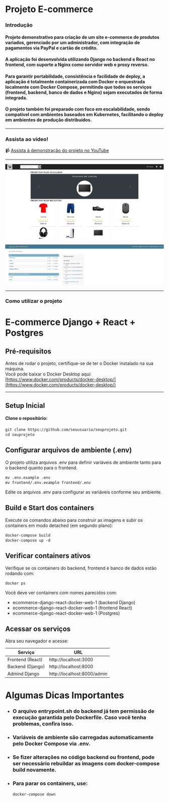 # Projeto E-commerce

### Introdução

#### Projeto demonstrativo para criação de um site e-commerce de produtos variados, gerenciado por um administrador, com integração de pagamentos via PayPal e cartão de crédito.

#### A aplicação foi desenvolvida utilizando Django no backend e React no frontend, com suporte a Nginx como servidor web e proxy reverso.

#### Para garantir portabilidade, consistência e facilidade de deploy, a aplicação é totalmente containerizada com Docker e orquestrada localmente com Docker Compose, permitindo que todos os serviços (frontend, backend, banco de dados e Nginx) sejam executados de forma integrada.

#### O projeto também foi preparado com foco em escalabilidade, sendo compatível com ambientes baseados em Kubernetes, facilitando o deploy em ambientes de produção distribuídos.

---

### Assista ao vídeo!

📹 [Assista à demonstração do projeto no YouTube](https://youtu.be/pp2hJ7Zvhzc?si=LTZP63bo3b81oEEy)


---


<p align="center">
  <img src="ecommerce.PNG" alt="react" />
</p>



<p align="center">
  <img src="django.PNG" alt="django" />
</p>

---

### Como utilizar o projeto

# E-commerce Django + React + Postgres

## Pré-requisitos

Antes de rodar o projeto, certifique-se de ter o Docker instalado na sua máquina.  
Você pode baixar o Docker Desktop aqui:  
[https://www.docker.com/products/docker-desktop/](https://www.docker.com/products/docker-desktop/)

---

## Setup Inicial

#### Clone o repositório:

```
git clone https://github.com/seuusuario/seuprojeto.git
cd seuprojeto
```

## Configurar arquivos de ambiente (.env)

O projeto utiliza arquivos .env para definir variáveis de ambiente tanto para o backend quanto para o frontend.

```
mv .env.example .env
mv frontend/.env.example frontend/.env
```

Edite os arquivos .env para configurar as variáveis conforme seu ambiente.


## Build e Start dos containers

Execute os comandos abaixo para construir as imagens e subir os containers em modo detached (em segundo plano):

```
docker-compose build
docker-compose up -d
```


## Verificar containers ativos

Verifique se os containers do backend, frontend e banco de dados estão rodando com:

```
docker ps
```

Você deve ver containers com nomes parecidos com:
- ecommerce-django-react-docker-web-1 (backend Django)
- ecommerce-django-react-docker-web-1 (frontend React)
- ecommerce-django-react-docker-web-1 (Postgres)


## Acessar os serviços

Abra seu navegador e acesse:

|Serviço           |URL                        |
|------------------|---------------------------|
|Frontend (React)  |http://localhost:3000      |
|Backend (Django)  |http://localhost:8000      |
|Admind Django     |http://localhost:8000/admin|


# Algumas Dicas Importantes

 - ### O arquivo entrypoint.sh do backend já tem permissão de execução garantida pelo Dockerfile. Caso você tenha problemas, confira isso.
 - ### Variáveis de ambiente são carregadas automaticamente pelo Docker Compose via .env.
 - ### Se fizer alterações no código backend ou frontend, pode ser necessário rebuildar as imagens com docker-compose build novamente.
 - ### Para parar os containers, use:
    ```
    docker-compose down
    ```



